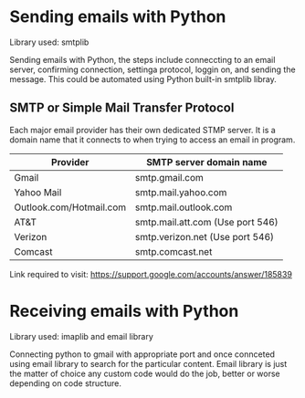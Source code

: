 # Sending emails with Python


Library used: smtplib

Sending emails with Python, the steps include conneccting to an email server, confirming connection, settinga protocol, loggin on, and sending the message. This could be automated using Python built-in smtplib libray.


## SMTP or Simple Mail Transfer Protocol

Each major email provider has their own dedicated STMP server. It is a domain name that it connects to when trying to access an email in program. 
  
|  Provider                | SMTP server domain name  |  
|--------------------------|--------------------------|
|  Gmail                   | smtp.gmail.com           | 
|  Yahoo Mail              | smtp.mail.yahoo.com      |  
| Outlook.com/Hotmail.com  | smtp.mail.outlook.com    |  
|  AT&T                    | smtp.mail.att.com   (Use port 546)| 
|  Verizon                 | smtp.verizon.net (Use port 546)  | 
|  Comcast                 | smtp.comcast.net                 | 


Link required to visit: https://support.google.com/accounts/answer/185839


# Receiving emails with Python 

Library used: imaplib and email library 

Connecting python to gmail with appropriate port and once connceted using email library to search for the particular content. Email library is just the matter of choice any custom code would do the job, better or worse depending on code structure. 


